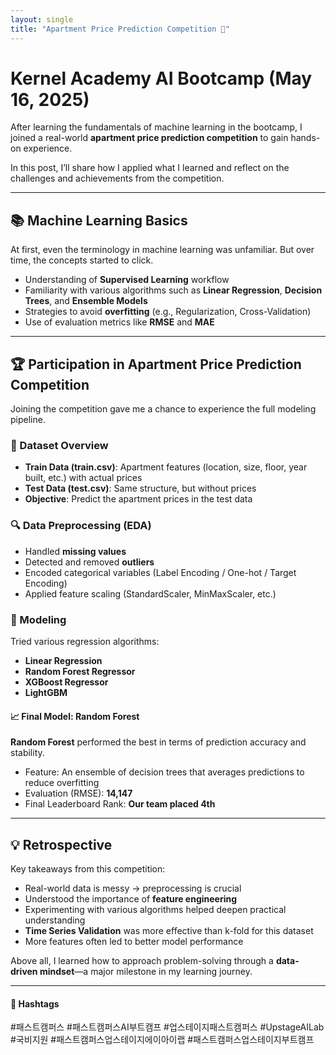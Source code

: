```yaml
---
layout: single
title: "Apartment Price Prediction Competition 🏡"
---
```


# Kernel Academy AI Bootcamp (May 16, 2025)

After learning the fundamentals of machine learning in the bootcamp, 
I joined a real-world **apartment price prediction competition** to gain hands-on experience.  

In this post, I’ll share how I applied what I learned and reflect on the challenges and achievements from the competition.

---

## 📚 Machine Learning Basics

At first, even the terminology in machine learning was unfamiliar. But over time, the concepts started to click.

- Understanding of **Supervised Learning** workflow
- Familiarity with various algorithms such as **Linear Regression**, **Decision Trees**, and **Ensemble Models**
- Strategies to avoid **overfitting** (e.g., Regularization, Cross-Validation)
- Use of evaluation metrics like **RMSE** and **MAE**

---

## 🏆 Participation in Apartment Price Prediction Competition

Joining the competition gave me a chance to experience the full modeling pipeline.

### 📁 Dataset Overview

- **Train Data (train.csv)**: Apartment features (location, size, floor, year built, etc.) with actual prices
- **Test Data (test.csv)**: Same structure, but without prices
- **Objective**: Predict the apartment prices in the test data

### 🔍 Data Preprocessing (EDA)

- Handled **missing values**
- Detected and removed **outliers**
- Encoded categorical variables (Label Encoding / One-hot / Target Encoding)
- Applied feature scaling (StandardScaler, MinMaxScaler, etc.)

### 🧠 Modeling

Tried various regression algorithms:

- **Linear Regression**
- **Random Forest Regressor**
- **XGBoost Regressor**
- **LightGBM**

#### 📈 Final Model: Random Forest

**Random Forest** performed the best in terms of prediction accuracy and stability.

- Feature: An ensemble of decision trees that averages predictions to reduce overfitting
- Evaluation (RMSE): **14,147**
- Final Leaderboard Rank: **Our team placed 4th**

---

## 💡 Retrospective

Key takeaways from this competition:

- Real-world data is messy → preprocessing is crucial
- Understood the importance of **feature engineering**
- Experimenting with various algorithms helped deepen practical understanding
- **Time Series Validation** was more effective than k-fold for this dataset
- More features often led to better model performance

Above all, I learned how to approach problem-solving through a **data-driven mindset**—a major milestone in my learning journey.


---

#### 🔖 Hashtags  
#패스트캠퍼스 #패스트캠퍼스AI부트캠프 #업스테이지패스트캠퍼스 #UpstageAILab #국비지원 #패스트캠퍼스업스테이지에이아이랩 #패스트캠퍼스업스테이지부트캠프
